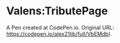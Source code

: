 # Valens:TributePage
 A Pen created at CodePen.io. Original URL: https://codepen.io/alex21lib/full/VbEMdb).

 
